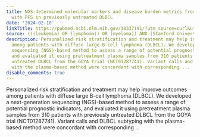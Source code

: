 ```yaml
---
title: NGS-determined molecular markers and disease burden metrics from ctDNA correlate
  with PFS in previously untreated DLBCL
date: '2024-02-10'
linkTitle: https://pubmed.ncbi.nlm.nih.gov/38337191/?utm_source=curl&utm_medium=rss&utm_campaign=pubmed-2&utm_content=1Rkszs2HVZ2RHP33OibaNFew6VK-LzjJWTD4GwmLlk8B-wCceh&fc=20220923065203&ff=20240211170645&v=2.18.0
source: (((leukemia) OR (lymphoma)) OR (myeloma)) AND (Stanford University[Affiliation])
description: Personalized risk stratification and treatment may help improve outcomes
  among patients with diffuse large B-cell lymphoma (DLBCL). We developed a next-generation
  sequencing (NGS)-based method to assess a range of potential prognostic indicators,
  and evaluated it using pretreatment plasma samples from 310 patients with previously
  untreated DLBCL from the GOYA trial (NCT01287741). Variant calls and DLBCL subtyping
  with the plasma-based method were concordant with corresponding ...
disable_comments: true
---
```

Personalized risk stratification and treatment may help improve outcomes among patients with diffuse large B-cell lymphoma (DLBCL). We developed a next-generation sequencing (NGS)-based method to assess a range of potential prognostic indicators, and evaluated it using pretreatment plasma samples from 310 patients with previously untreated DLBCL from the GOYA trial (NCT01287741). Variant calls and DLBCL subtyping with the plasma-based method were concordant with corresponding ...